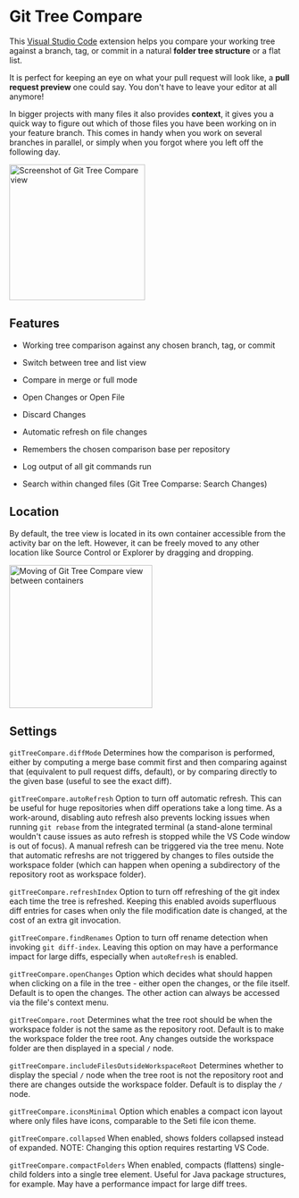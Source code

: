 # Git Tree Compare

This [Visual Studio Code](https://code.visualstudio.com/) extension helps you compare your working tree against a branch, tag, or commit in a natural **folder tree structure** or a flat list.

It is perfect for keeping an eye on what your pull request will look like, a **pull request preview** one could say. You don't have to leave your editor at all anymore!

In bigger projects with many files it also provides **context**, it gives you a quick way to figure out which of those files you have been working on in your feature branch. This comes in handy when you work on several branches in parallel, or simply when you forgot where you left off the following day.

<img src="screenshots/main.png" alt="Screenshot of Git Tree Compare view" width="243" />

## Features

- Working tree comparison against any chosen branch, tag, or commit

- Switch between tree and list view

- Compare in merge or full mode

- Open Changes or Open File

- Discard Changes

- Automatic refresh on file changes

- Remembers the chosen comparison base per repository

- Log output of all git commands run

- Search within changed files (Git Tree Comparse: Search Changes)

## Location

By default, the tree view is located in its own container accessible from the activity bar on the left. However, it can be freely moved to any other location like Source Control or Explorer by dragging and dropping.

<img src="screenshots/move-view.gif" alt="Moving of Git Tree Compare view between containers" width="256" />

## Settings

`gitTreeCompare.diffMode` Determines how the comparison is performed, either by computing a merge base commit first and then comparing against that (equivalent to pull request diffs, default), or by comparing directly to the given base (useful to see the exact diff).

`gitTreeCompare.autoRefresh` Option to turn off automatic refresh. This can be useful for huge repositories when diff operations take a long time. As a work-around, disabling auto refresh also prevents locking issues when running `git rebase` from the integrated terminal (a stand-alone terminal wouldn't cause issues as auto refresh is stopped while the VS Code window is out of focus). A manual refresh can be triggered via the tree menu. Note that automatic refreshs are not triggered by changes to files outside the workspace folder (which can happen when opening a subdirectory of the repository root as workspace folder).

`gitTreeCompare.refreshIndex` Option to turn off refreshing of the git index each time the tree is refreshed. Keeping this enabled avoids superfluous diff entries for cases when only the file modification date is changed, at the cost of an extra git invocation.

`gitTreeCompare.findRenames` Option to turn off rename detection when invoking `git diff-index`. Leaving this option on may have a performance impact for large diffs, especially when `autoRefresh` is enabled.

`gitTreeCompare.openChanges` Option which decides what should happen when clicking on a file in the tree - either open the changes, or the file itself. Default is to open the changes. The other action can always be accessed via the file's context menu.

`gitTreeCompare.root` Determines what the tree root should be when the workspace folder is not the same as the repository root. Default is to make the workspace folder the tree root. Any changes outside the workspace folder are then displayed in a special `/` node.

`gitTreeCompare.includeFilesOutsideWorkspaceRoot` Determines whether to display the special `/` node when the tree root is not the repository root and there are changes outside the workspace folder. Default is to display the `/` node.

`gitTreeCompare.iconsMinimal` Option which enables a compact icon layout where only files have icons, comparable to the Seti file icon theme.

`gitTreeCompare.collapsed` When enabled, shows folders collapsed instead of expanded. NOTE: Changing this option requires restarting VS Code.

`gitTreeCompare.compactFolders` When enabled, compacts (flattens) single-child folders into a single tree element. Useful for Java package structures, for example. May have a performance impact for large diff trees.
